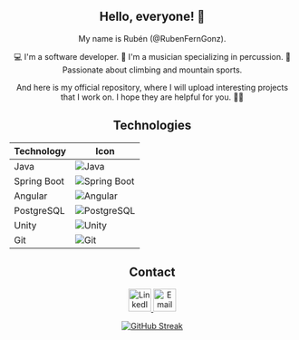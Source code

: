 <div align="center"> 

## Hello, everyone! 🤟

My name is Rubén (@RubenFernGonz).

💻 I'm a software developer.
🎵 I'm a musician specializing in percussion.
🧗 Passionate about climbing and mountain sports.

And here is my official repository, where I will upload interesting projects that I work on.
I hope they are helpful for you. 🤞😁

## Technologies
| Technology | Icon |
|------------|------|
| Java       | ![Java](https://github.com/RubenFernGonz/Portfolio_Site/blob/master/assets/img/Icons2/Logo-Java.png) |
| Spring Boot| ![Spring Boot](https://github.com/RubenFernGonz/Portfolio_Site/blob/master/assets/img/Icons2/Spring.png) |
| Angular    | ![Angular](https://github.com/RubenFernGonz/Portfolio_Site/blob/master/assets/img/Icons2/icono%20Angular.png) |
| PostgreSQL | ![PostgreSQL](https://github.com/RubenFernGonz/Portfolio_Site/blob/master/assets/img/Icons2/PostgreSQL-Logo.wine.png) |
| Unity      | ![Unity](https://github.com/RubenFernGonz/Portfolio_Site/blob/master/assets/img/Icons2/pngwing.com%20(4).png) |
| Git        | ![Git](https://github.com/RubenFernGonz/Portfolio_Site/blob/master/assets/img/Icons2/Logo%20Git%201.png) |

## Contact
<a href="https://www.linkedin.com/in/ruben-fdez-gonzalez/">
    <img src="https://github.com/RubenFernGonz/Portfolio_Site/blob/master/assets/img/Icons/Icono%20Linkedin.png" width="40" alt="LinkedIn Badge">
</a>
<a href="mailto:rubenfergon2001@gmail.com">
    <img src="https://github.com/RubenFernGonz/Portfolio_Site/blob/master/assets/img/Icons/Icono%20Correo.png" width="40" alt="Email Badge">
</a>

[![GitHub Streak](http://github-readme-streak-stats.herokuapp.com?user=RubenFernGonz&theme=dark&border_radius=4.6&locale=es&date_format=j%20M%5B%20Y%5D&mode=weekly)](https://git.io/streak-stats)

</div>

